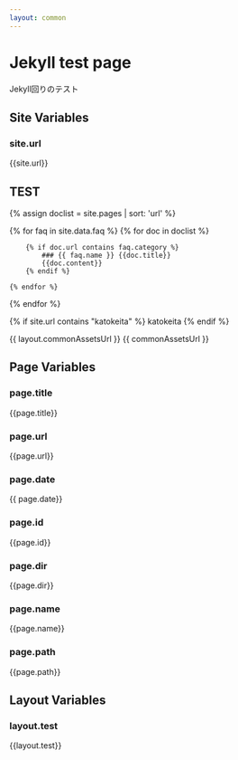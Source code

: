 ```yaml
---
layout: common
---
```


# Jekyll test page

Jekyll回りのテスト

## Site Variables

### site.url

{{site.url}}

## TEST

{% assign doclist = site.pages | sort: 'url' %}

{% for faq in site.data.faq %}
    {% for doc in doclist %}

        {% if doc.url contains faq.category %}
            ### {{ faq.name }} {{doc.title}}
            {{doc.content}}
        {% endif %}

    {% endfor %}
{% endfor %}



{% if site.url contains "katokeita" %}
    katokeita
{% endif %}

{{ layout.commonAssetsUrl }}
{{ commonAssetsUrl }}

## Page Variables

### page.title

{{page.title}}

### page.url

{{page.url}}

### page.date

{{ page.date}}

### page.id

{{page.id}}

### page.dir

{{page.dir}}

### page.name

{{page.name}}

### page.path

{{page.path}}

## Layout Variables

### layout.test

{{layout.test}}
